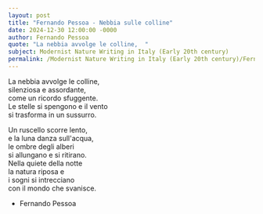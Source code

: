 ```yaml
---
layout: post
title: "Fernando Pessoa - Nebbia sulle colline"
date: 2024-12-30 12:00:00 -0000
author: Fernando Pessoa
quote: "La nebbia avvolge le colline,  "
subject: Modernist Nature Writing in Italy (Early 20th century)
permalink: /Modernist Nature Writing in Italy (Early 20th century)/Fernando Pessoa/Fernando Pessoa - Nebbia sulle colline
---
```


La nebbia avvolge le colline,  
silenziosa e assordante,  
come un ricordo sfuggente.  
Le stelle si spengono e il vento  
si trasforma in un sussurro.  

Un ruscello scorre lento,  
e la luna danza sull'acqua,  
le ombre degli alberi  
si allungano e si ritirano.  
Nella quiete della notte  
la natura riposa e  
i sogni si intrecciano  
con il mondo che svanisce.

- Fernando Pessoa
